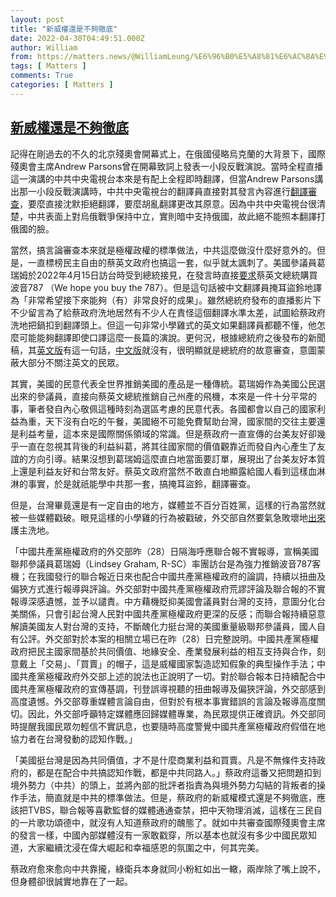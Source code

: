 ```yaml
---
layout: post
title: "新威權還是不夠徹底"
date: 2022-04-30T04:49:51.000Z
author: William
from: https://matters.news/@WilliamLeung/%E6%96%B0%E5%A8%81%E6%AC%8A%E9%82%84%E6%98%AF%E4%B8%8D%E5%A4%A0%E5%BE%B9%E5%BA%95-bafyreib4bss4qo72x7ygs3kx43pe6rdjobppqcvqhxw3rwqy2vnxtdzlt4
tags: [ Matters ]
comments: True
categories: [ Matters ]
---
```

<!--1651294191000-->
[新威權還是不夠徹底](https://matters.news/@WilliamLeung/%E6%96%B0%E5%A8%81%E6%AC%8A%E9%82%84%E6%98%AF%E4%B8%8D%E5%A4%A0%E5%BE%B9%E5%BA%95-bafyreib4bss4qo72x7ygs3kx43pe6rdjobppqcvqhxw3rwqy2vnxtdzlt4)
------

<div>
<p>記得在剛過去的不久的北京殘奧會開幕式上，在俄國侵略烏克蘭的大背景下，國際殘奧會主席Andrew Parsons曾在開幕致詞上發表一小段反戰演說。當時全程直播這一演講的中共中央電視台本來是有配上全程即時翻譯，但當Andrew Parsons講出那一小段反戰演講時，中共中央電視台的翻譯員直接對其發言內容進行<a href="https://www.businessinsider.com/chinese-state-tv-avoids-anti-war-views-paralympics-opening-speech-2022-3" rel="noopener noreferrer" target="_blank">翻譯審查</a>，要麼直接沈默拒絕翻譯，要麼胡亂翻譯更改其原意。因為中共中央電視台很清楚，中共表面上對烏俄戰爭保持中立，實則暗中支持俄國，故此絕不能照本翻譯打俄國的臉。</p><p>當然，搞言論審查本來就是極權政權的標準做法，中共這麼做沒什麼好意外的。但是，一直標榜民主自由的蔡英文政府也搞這一套，似乎就太諷刺了。美國參議員葛瑞姆於2022年4月15日訪台時受到總統接見，在發言時直接<a href="https://www.youtube.com/watch?v=t8mfp1D6fiI" rel="noopener noreferrer" target="_blank">要求</a>蔡英文總統購買波音787 （We hope you buy the 787）。但是這句話被中文翻譯員掩耳盜鈴地譯為「非常希望接下來能夠（有）非常良好的成果」。雖然總統府發布的直播影片下不少留言為了給蔡政府洗地居然有不少人在責怪這個翻譯水準太差，試圖給蔡政府洗地把鍋扣到翻譯頭上。但這一句非常小學雞式的英文如果翻譯員都聽不懂，他怎麼可能能夠翻譯即使口譯這麼一長篇的演說。更何況，根據總統府之後發布的新聞稿，其<a href="https://english.president.gov.tw/News/6262" rel="noopener noreferrer" target="_blank">英文版</a>有這一句話，<a href="https://www.president.gov.tw/NEWS/26668" rel="noopener noreferrer" target="_blank">中文版</a>就沒有，很明顯就是總統府的故意審查，意圖蒙蔽大部分不關注英文的民眾。</p><p>其實，美國的民意代表全世界推銷美國的產品是一種傳統。葛瑞姆作為美國公民選出來的參議員，直接向蔡英文總統推銷自己州產的飛機，本來是一件十分平常的事，筆者發自內心敬佩這種時刻為選區考慮的民意代表。各國都會以自己的國家利益為重，天下沒有白吃的午餐，美國絕不可能免費幫助台灣，國家間的交往主要還是利益考量，這本來是國際關係領域的常識。但是蔡政府一直宣傳的台美友好卻幾乎一直在忽視其背後的利益糾葛，將其往國家間的價值觀靠近而發自內心產生了友誼的方向引導。結果沒想到葛瑞姆這麼直白地當面要訂單，展現出了台美友好本質上還是利益友好和台幣友好。蔡英文政府當然不敢直白地顯露給國人看到這樣血淋淋的事實，於是就祇能學中共那一套，搞掩耳盜鈴，翻譯審查。</p><p>但是，台灣畢竟還是有一定自由的地方，媒體並不百分百姓黨，這樣的行為當然就被一些媒體戳破。眼見這樣的小學雞的行為被戳破，外交部自然要氣急敗壞地<a href="https://www.mofa.gov.tw/News_Content.aspx?n=1163&s=97764" rel="noopener noreferrer" target="_blank">出來</a>護主洗地。</p><p>「中國共產黨極權政府的外交部昨（28）日隔海呼應聯合報不實報導，宣稱美國聯邦參議員葛瑞姆（Lindsey Graham, R-SC）率團訪台是為強力推銷波音787客機；在我國發行的聯合報近日來也配合中國共產黨極權政府的論調，持續以扭曲及偏狹方式進行報導與評論。外交部對中國共產黨極權政府荒謬評論及聯合報的不實報導深感遺憾，並予以譴責。中方藉機貶抑美國會議員對台灣的支持，意圖分化台美關係，只會引起台灣人民對中國共產黨極權政府更深的反感；而聯合報持續惡意解讀美國友人對台灣的支持，不斷醜化力挺台灣的美國重量級聯邦參議員，國人自有公評。外交部對於本案的相關立場已在昨（28）日完整說明。中國共產黨極權政府把民主國家間基於共同價值、地緣安全、產業發展利益的相互支持與合作，刻意戴上「交易」、「買賣」的帽子，這是威權國家製造認知假象的典型操作手法；中國共產黨極權政府外交部上述的說法也正說明了一切。對於聯合報本日持續配合中國共產黨極權政府的宣傳基調，刊登誤導視聽的扭曲報導及偏狹評論，外交部感到高度遺憾。外交部尊重媒體言論自由，但對於有根本事實錯誤的言論及報導高度關切。因此，外交部呼籲特定媒體應回歸媒體專業，為民眾提供正確資訊。外交部同時提醒我國民眾勿輕信不實訊息，也要隨時高度警覺中國共產黨極權政府假借在地協力者在台灣發動的認知作戰。」</p><p>「美國挺台灣是因為共同價值，才不是什麼商業利益和買賣。凡是不無條件支持政府的，都是在配合中共搞認知作戰，都是中共同路人。」蔡政府這番又把問題扣到境外勢力（中共）的頭上，並將內部的批評者指責為與境外勢力勾結的背叛者的操作手法，簡直就是中共的標準做法。但是，蔡政府的新威權模式還是不夠徹底，應該把TVBS，聯合報等喜歡監督的媒體通通查禁，把中天物理消滅，這樣在三民自的一片歌功頌德中，就沒有人知道蔡政府的醜態了。就如中共審查國際殘奧會主席的發言一樣，中國內部媒體沒有一家敢戳穿，所以基本也就沒有多少中國民眾知道，大家繼續沈浸在偉大崛起和幸福感恩的氛圍之中，何其完美。</p><p>蔡政府愈來愈向中共靠攏，綠衛兵本身就同小粉紅如出一轍，兩岸除了嘴上說不，但身體卻很誠實地靠在了一起。</p><p><br></p><p><br></p><p><br></p>
</div>
